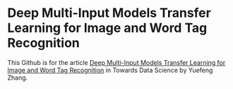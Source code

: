 # Deep Multi-Input Models Transfer Learning for Image and Word Tag Recognition

This Github is for the article [Deep Multi-Input Models Transfer Learning for Image and Word Tag Recognition]() in Towards Data Science by Yuefeng Zhang.
